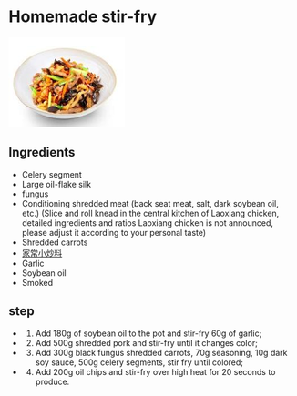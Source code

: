 # Homemade stir-fry

![家常小炒](/images/家常小炒.jpg)

## Ingredients

- Celery segment
- Large oil-flake silk
- fungus
- Conditioning shredded meat (back seat meat, salt, dark soybean oil, etc.) (Slice and roll knead in the central kitchen of Laoxiang chicken, detailed ingredients and ratios Laoxiang chicken is not announced, please adjust it according to your personal taste)
- Shredded carrots
- [家常小炒料](/配料/家常小炒料.md)
- Garlic
- Soybean oil
- Smoked

## step

- 1. Add 180g of soybean oil to the pot and stir-fry 60g of garlic;
- 2. Add 500g shredded pork and stir-fry until it changes color;
- 3. Add 300g black fungus shredded carrots, 70g seasoning, 10g dark soy sauce, 500g celery segments, stir fry until colored;
- 4. Add 200g oil chips and stir-fry over high heat for 20 seconds to produce.
